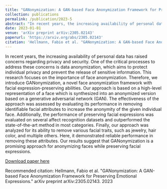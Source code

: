 ```yaml
---
title: "GANonymization: A GAN-based Face Anonymization Framework for Preserving Emotional Expressions"
collection: publications
permalink: /publication/2023-5
abstract: "In recent years, the increasing availability of personal data has raised concerns regarding privacy and security. One of the critical processes to address these concerns is data anonymization, which aims to protect individual privacy and prevent the release of sensitive information. This research focuses on the importance of face anonymization. Therefore, we introduce GANonymization, a novel face anonymization framework with facial expression-preserving abilities"
date: 2023-01-01
venue: 'arXiv preprint arXiv:2305.02143'
paperurl: 'https://arxiv.org/abs/2305.02143'
citation: 'Hellmann, Fabio et al. "GANonymization: A GAN-based Face Anonymization Framework for Preserving Emotional Expressions." arXiv preprint arXiv:2305.02143. 2023'
---
```

In recent years, the increasing availability of personal data has raised concerns regarding privacy and security. One of the critical processes to address these concerns is data anonymization, which aims to protect individual privacy and prevent the release of sensitive information. This research focuses on the importance of face anonymization. Therefore, we introduce GANonymization, a novel face anonymization framework with facial expression-preserving abilities. Our approach is based on a high-level representation of a face which is synthesized into an anonymized version based on a generative adversarial network (GAN). The effectiveness of the approach was assessed by evaluating its performance in removing identifiable facial attributes to increase the anonymity of the given individual face. Additionally, the performance of preserving facial expressions was evaluated on several affect recognition datasets and outperformed the state-of-the-art method in most categories. Finally, our approach was analyzed for its ability to remove various facial traits, such as jewelry, hair color, and multiple others. Here, it demonstrated reliable performance in removing these attributes. Our results suggest that GANonymization is a promising approach for anonymizing faces while preserving facial expressions.

[Download paper here](https://arxiv.org/abs/2305.02143)

Recommended citation: Hellmann, Fabio et al. "GANonymization: A GAN-based Face Anonymization Framework for Preserving Emotional Expressions." arXiv preprint arXiv:2305.02143. 2023